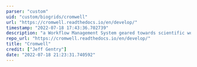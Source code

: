 ```yaml
---
parser: "custom"
uid: "custom/biogrids/cromwell"
url: "https://cromwell.readthedocs.io/en/develop/"
timestamp: "2022-07-18 17:43:36.702739"
description: "a Workflow Management System geared towards scientific workflows."
repo_url: "https://cromwell.readthedocs.io/en/develop/"
title: "Cromwell"
credit: ["Jeff Gentry"]
date: "2022-07-18 21:23:31.740592"
---
```

